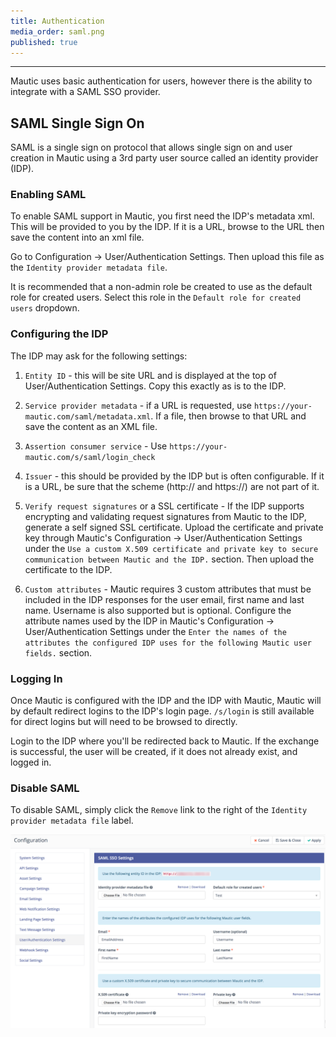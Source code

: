 ```yaml
---
title: Authentication
media_order: saml.png
published: true
---
```


---------------------

Mautic uses basic authentication for users, however there is the ability to integrate with a SAML SSO provider.

## SAML Single Sign On

SAML is a single sign on protocol that allows single sign on and user creation in Mautic using a 3rd party user source called an identity provider (IDP).

### Enabling SAML 

To enable SAML support in Mautic, you first need the IDP's metadata xml. This will be provided to you by the IDP. If it is a URL, browse to the URL then save the content into an xml file. 

Go to Configuration -> User/Authentication Settings. Then upload this file as the `Identity provider metadata file`. 

It is recommended that a non-admin role be created to use as the default role for created users. Select this role in the `Default role for created users` dropdown.

### Configuring the IDP

The IDP may ask for the following settings:

1) `Entity ID` - this will be site URL and is displayed at the top of User/Authentication Settings. Copy this exactly as is to the IDP.

2) `Service provider metadata` - if a URL is requested, use `https://your-mautic.com/saml/metadata.xml`. If a file, then browse to that URL and save the content as an XML file.
 
3) `Assertion consumer service` - Use `https://your-mautic.com/s/saml/login_check`

4) `Issuer` - this should be provided by the IDP but is often configurable. If it is a URL, be sure that the scheme (http:// and https://) are not part of it.

5) `Verify request signatures` or a SSL certificate - If the IDP supports encrypting and validating request signatures from Mautic to the IDP, generate a self signed SSL certificate. Upload the certificate and private key through Mautic's Configuration ->  User/Authentication Settings under the `Use a custom X.509 certificate and private key to secure communication between Mautic and the IDP.` section. Then upload the certificate to the IDP.

6) `Custom attributes` - Mautic requires 3 custom attributes that must be included in the IDP responses for the user email, first name and last name. Username is also supported but is optional. Configure the attribute names used by the IDP in Mautic's Configuration ->  User/Authentication Settings under the `Enter the names of the attributes the configured IDP uses for the following Mautic user fields.` section.

### Logging In
Once Mautic is configured with the IDP and the IDP with Mautic, Mautic will by default redirect logins to the IDP's login page. `/s/login` is still available for direct logins but will need to be browsed to directly.

Login to the IDP where you'll be redirected back to Mautic. If the exchange is successful, the user will be created, if it does not already exist, and logged in.

### Disable SAML
To disable SAML, simply click the `Remove` link to the right of the `Identity provider metadata file` label.  

![](saml.png)
